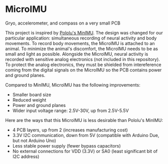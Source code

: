 # MicroIMU
Gryo, accelerometer, and compass on a very small PCB

This project is inspired by [Pololu's MinIMU](https://www.pololu.com/product/2468/specs). The design was changed for our particular application: simultaneous recording of neural activity and body movements. To record body movements, the MicroIMU is attached to an animal. To minimize the animal's discomfort, the MicroIMU needs to be as small and light as possible. 
Alongside the MicroIMU, neural activity is recorded with sensitive analog electronics (not included in this repository). To protect the analog electronics, they must be shielded from intereference coming from the digital signals on the MicroIMU so the PCB contains power and ground planes.

Compared to MinIMU, MicroIMU has the following improvements:
* Smaller board size
* Reduced weight
* Power and ground planes
* Wider input voltage range: 2.5V-30V, up from 2.5V-5.5V


Here are the ways that this MicroIMU is less desirable than Pololu's MinIMU:
* 4 PCB layers, up from 2 (increases manufacturing cost) 
* 3.3V I2C communication, down from 5V (compatible with Arduino Due, but not Arduino Uno)
* Less stable power supply (fewer bypass capacitors)
* No external connections for VDD (3.3V) or SA0 (least significant bit of I2C address)
